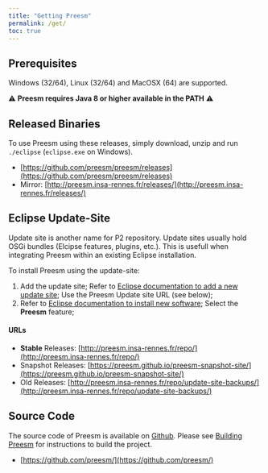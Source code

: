 ```yaml
---
title: "Getting Preesm"
permalink: /get/
toc: true
---
```


## Prerequisites

Windows (32/64), Linux (32/64) and MacOSX (64) are supported.

⚠ **Preesm requires Java 8 or higher available in the PATH** ⚠

## Released Binaries

To use Preesm using these releases, simply download, unzip and run ```./eclipse``` (```eclipse.exe``` on Windows).

*  [https://github.com/preesm/preesm/releases](https://github.com/preesm/preesm/releases)
*  Mirror: [http://preesm.insa-rennes.fr/releases/](http://preesm.insa-rennes.fr/releases/)

## Eclipse Update-Site

Update site is another name for P2 repository. Update sites usually hold OSGi bundles (Elcipse features, plugins, etc.). This is usefull when integrating Preesm within an existing Eclipse installation. 

To install Preesm using the update-site:

1. Add the update site; Refer to [Eclipse documentation to add a new update site](http://help.eclipse.org/2019-03/index.jsp?topic=%2Forg.eclipse.platform.doc.user%2Ftasks%2Ftasks-127.htm);
  Use the Preesm Update site URL (see below);
2. Refer to [Eclipse documentation to install new software](http://help.eclipse.org/2019-03/index.jsp?topic=%2Forg.eclipse.platform.doc.user%2Ftasks%2Ftasks-124.htm);
  Select the **Preesm** feature;

#### URLs

*  **Stable** Releases: [http://preesm.insa-rennes.fr/repo/](http://preesm.insa-rennes.fr/repo/)
*  Snapshot Releases: [https://preesm.github.io/preesm-snapshot-site/](https://preesm.github.io/preesm-snapshot-site/)
*  Old Releases: [http://preesm.insa-rennes.fr/repo/update-site-backups/](http://preesm.insa-rennes.fr/repo/update-site-backups/) 

## Source Code

The source code of Preesm is available on [Github](https://github.com/preesm/). Please see [Building Preesm](/docs/buildpreesm/) for instructions to build the project.

*  [https://github.com/preesm/](https://github.com/preesm/)
